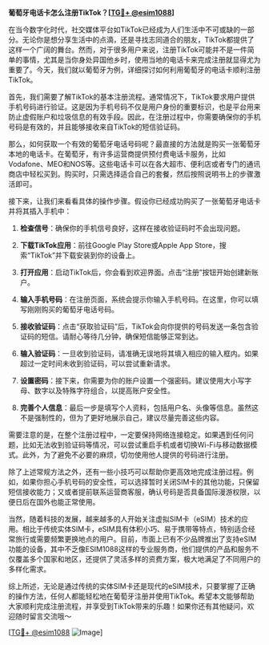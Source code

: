 **葡萄牙电话卡怎么注册TikTok？[[TG💪+ @esim1088](https://t.me/s/esim1088)]**

在当今数字化时代，社交媒体平台如TikTok已经成为人们生活中不可或缺的一部分。无论你是想分享生活中的点滴，还是寻找志同道合的朋友，TikTok都提供了这样一个广阔的舞台。然而，对于很多用户来说，注册TikTok可能并不是一件简单的事情，尤其是当你身处异国他乡时，使用当地的电话卡来完成注册就显得尤为重要了。今天，我们就以葡萄牙为例，详细探讨如何利用葡萄牙的电话卡顺利注册TikTok。

首先，我们需要了解TikTok的基本注册流程。通常情况下，TikTok要求用户提供手机号码进行验证。这是因为手机号码不仅是用户身份的重要标识，也是平台用来防止虚假账户和垃圾信息的有效手段。因此，在注册过程中，你需要确保你的手机号码是有效的，并且能够接收来自TikTok的短信验证码。

那么，如何获取一个有效的葡萄牙电话号码呢？最直接的方法就是购买一张葡萄牙本地的电话卡。在葡萄牙，有许多运营商提供预付费电话卡服务，比如Vodafone、MEO和NOS等。这些电话卡可以在各大超市、便利店或者专门的通讯商店中轻松买到。购买时，只需选择适合自己的套餐，然后按照说明书上的步骤激活即可。

接下来，让我们来看看具体的操作步骤。假设你已经成功购买了一张葡萄牙电话卡并将其插入手机中：

1. **检查信号**：确保你的手机信号良好，这样在接收验证码时不会出现问题。
   
2. **下载TikTok应用**：前往Google Play Store或Apple App Store，搜索“TikTok”并下载安装到你的设备上。

3. **打开应用**：启动TikTok后，你会看到欢迎界面。点击“注册”按钮开始创建新账户。

4. **输入手机号码**：在注册页面，系统会提示你输入手机号码。在这里，你可以填写刚刚购买的葡萄牙电话号码。

5. **接收验证码**：点击“获取验证码”后，TikTok会向你提供的号码发送一条包含验证码的短信。请耐心等待几分钟，确保短信能够正常到达。

6. **输入验证码**：一旦收到验证码，请准确无误地将其填入相应的输入框内。如果超过一定时间未收到验证码，可以尝试重新请求。

7. **设置密码**：接下来，你需要为你的账户设置一个强密码。建议使用大小写字母、数字以及特殊字符组合，以提高账户安全性。

8. **完善个人信息**：最后一步是填写个人资料，包括用户名、头像等信息。虽然这不是强制性的，但为了更好地展示自己，建议尽量完善这些内容。

需要注意的是，在整个注册过程中，一定要保持网络连接稳定。如果遇到任何问题，比如无法收到验证码等情况，可以尝试重启手机或者切换Wi-Fi与移动数据模式。此外，为了避免不必要的麻烦，切勿使用他人提供的号码进行注册。

除了上述常规方法之外，还有一些小技巧可以帮助你更高效地完成注册过程。例如，如果你担心手机号码的安全性，可以选择暂时关闭SIM卡的其他功能，只保留短信接收能力；又或者提前联系运营商客服，确认号码是否具备国际漫游权限，以便日后在国外也能正常使用。

当然，随着科技的发展，越来越多的人开始关注虚拟SIM卡（eSIM）技术的应用。相比于传统实体SIM卡，eSIM具有体积小巧、易于携带等特点，特别适合经常旅行或需要频繁更换地点的用户。目前，市面上已有不少品牌推出了支持eSIM功能的设备，其中不乏像ESIM1088这样的专业服务商，他们提供的产品和服务不仅覆盖多个国家和地区，还提供了灵活多样的资费方案，极大地满足了不同用户的多样化需求。

综上所述，无论是通过传统的实体SIM卡还是现代的eSIM技术，只要掌握了正确的操作方法，任何人都能轻松地在葡萄牙注册并使用TikTok。希望本文能够帮助大家顺利完成注册流程，并享受到TikTok带来的乐趣！如果你还有其他疑问，欢迎随时留言交流哦～

[[TG💪+ @esim1088](https://t.me/s/esim1088) ![Image](https://i.postimg.cc/4NQfJmqS/Snipaste-2025-05-13-00-14-12.png)]
